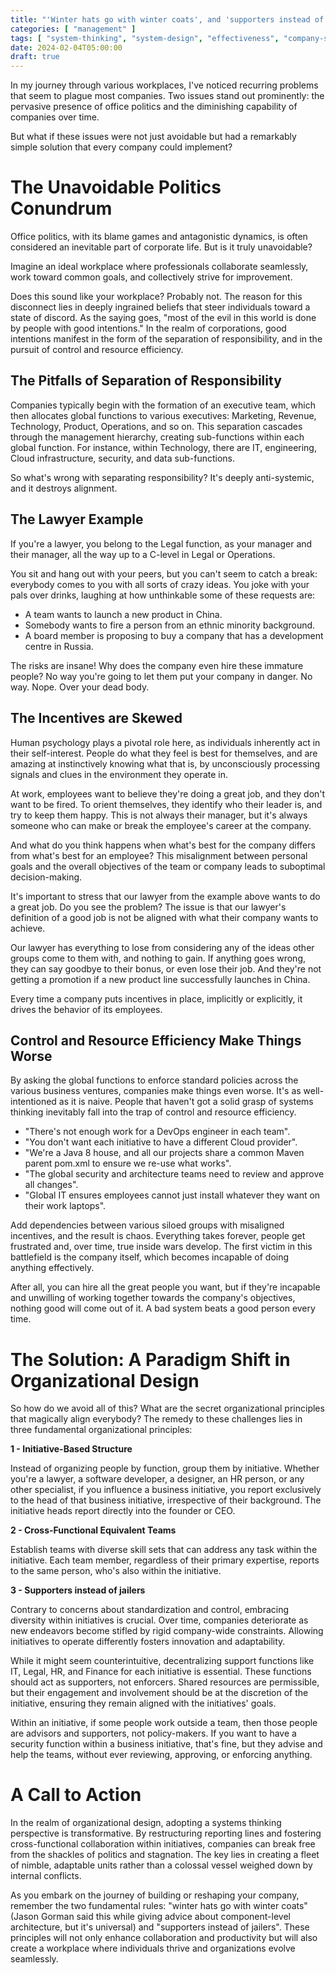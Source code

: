 ```yaml
---
title: "'Winter hats go with winter coats', and 'supporters instead of jailers'."
categories: [ "management" ]
tags: [ "system-thinking", "system-design", "effectiveness", "company-structure", "management" ]
date: 2024-02-04T05:00:00
draft: true
---
```


In my journey through various workplaces, I've noticed recurring problems that seem to plague most companies. Two issues stand out prominently: the pervasive presence of office politics and the diminishing capability of companies over time.

But what if these issues were not just avoidable but had a remarkably simple solution that every company could implement?

# The Unavoidable Politics Conundrum

Office politics, with its blame games and antagonistic dynamics, is often considered an inevitable part of corporate life. But is it truly unavoidable?

Imagine an ideal workplace where professionals collaborate seamlessly, work toward common goals, and collectively strive for improvement.

Does this sound like your workplace? Probably not. The reason for this disconnect lies in deeply ingrained beliefs that steer individuals toward a state of discord. As the saying goes, "most of the evil in this world is done by people with good intentions." In the realm of corporations, good intentions manifest in the form of the separation of responsibility, and in the pursuit of control and resource efficiency.

## The Pitfalls of Separation of Responsibility

Companies typically begin with the formation of an executive team, which then allocates global functions to various executives: Marketing, Revenue, Technology, Product, Operations, and so on. This separation cascades through the management hierarchy, creating sub-functions within each global function. For instance, within Technology, there are IT, engineering, Cloud infrastructure, security, and data sub-functions.

So what's wrong with separating responsibility? It's deeply anti-systemic, and it destroys alignment.

## The Lawyer Example

If you're a lawyer, you belong to the Legal function, as your manager and their manager, all the way up to a C-level in Legal or Operations.

You sit and hang out with your peers, but you can't seem to catch a break: everybody comes to you with all sorts of crazy ideas. You joke with your pals over drinks, laughing at how unthinkable some of these requests are:

- A team wants to launch a new product in China.
- Somebody wants to fire a person from an ethnic minority background.
- A board member is proposing to buy a company that has a development centre in Russia.

The risks are insane! Why does the company even hire these immature people? No way you're going to let them put your company in danger. No way. Nope. Over your dead body.

## The Incentives are Skewed

Human psychology plays a pivotal role here, as individuals inherently act in their self-interest. People do what they feel is best for themselves, and are amazing at instinctively knowing what that is, by unconsciously processing signals and clues in the environment they operate in.

At work, employees want to believe they're doing a great job, and they don't want to be fired. To orient themselves, they identify who their leader is, and try to keep them happy. This is not always their manager, but it's always someone who can make or break the employee's career at the company.

And what do you think happens when what's best for the company differs from what's best for an employee? This misalignment between personal goals and the overall objectives of the team or company leads to suboptimal decision-making.

It's important to stress that our lawyer from the example above wants to do a great job. Do you see the problem? The issue is that our lawyer's definition of a good job is not be aligned with what their company wants to achieve.

Our lawyer has everything to lose from considering any of the ideas other groups come to them with, and nothing to gain. If anything goes wrong, they can say goodbye to their bonus, or even lose their job. And they're not getting a promotion if a new product line successfully launches in China.

Every time a company puts incentives in place, implicitly or explicitly, it drives the behavior of its employees.

## Control and Resource Efficiency Make Things Worse

By asking the global functions to enforce standard policies across the various business ventures, companies make things even worse. It's as well-intentioned as it is naive. People that haven't got a solid grasp of systems thinking inevitably fall into the trap of control and resource efficiency.

- "There's not enough work for a DevOps engineer in each team".
- "You don't want each initiative to have a different Cloud provider".
- "We're a Java 8 house, and all our projects share a common Maven parent pom.xml to ensure we re-use what works".
- "The global security and architecture teams need to review and approve all changes".
- "Global IT ensures employees cannot just install whatever they want on their work laptops".

Add dependencies between various siloed groups with misaligned incentives, and the result is chaos. Everything takes forever, people get frustrated and, over time, true inside wars develop. The first victim in this battlefield is the company itself, which becomes incapable of doing anything effectively.

After all, you can hire all the great people you want, but if they're incapable and unwilling of working together towards the company's objectives, nothing good will come out of it. A bad system beats a good person every time.

# The Solution: A Paradigm Shift in Organizational Design

So how do we avoid all of this? What are the secret organizational principles that magically align everybody? The remedy to these challenges lies in three fundamental organizational principles:

**1 - Initiative-Based Structure**

Instead of organizing people by function, group them by initiative. Whether you're a lawyer, a software developer, a designer, an HR person, or any other specialist, if you influence a business initiative, you report exclusively to the head of that business initiative, irrespective of their background. The initiative heads report directly into the founder or CEO.

**2 - Cross-Functional Equivalent Teams**

Establish teams with diverse skill sets that can address any task within the initiative. Each team member, regardless of their primary expertise, reports to the same person, who's also within the initiative.

**3 - Supporters instead of jailers**

Contrary to concerns about standardization and control, embracing diversity within initiatives is crucial. Over time, companies deteriorate as new endeavors become stifled by rigid company-wide constraints. Allowing initiatives to operate differently fosters innovation and adaptability.

While it might seem counterintuitive, decentralizing support functions like IT, Legal, HR, and Finance for each initiative is essential. These functions should act as supporters, not enforcers. Shared resources are permissible, but their engagement and involvement should be at the discretion of the initiative, ensuring they remain aligned with the initiatives' goals.

Within an initiative, if some people work outside a team, then those people are advisors and supporters, not policy-makers. If you want to have a security function within a business initiative, that's fine, but they advise and help the teams, without ever reviewing, approving, or enforcing anything.

# A Call to Action

In the realm of organizational design, adopting a systems thinking perspective is transformative. By restructuring reporting lines and fostering cross-functional collaboration within initiatives, companies can break free from the shackles of politics and stagnation. The key lies in creating a fleet of nimble, adaptable units rather than a colossal vessel weighed down by internal conflicts.

As you embark on the journey of building or reshaping your company, remember the two fundamental rules: "winter hats go with winter coats" (Jason Gorman said this while giving advice about component-level architecture, but it's universal) and "supporters instead of jailers". These principles will not only enhance collaboration and productivity but will also create a workplace where individuals thrive and organizations evolve seamlessly.